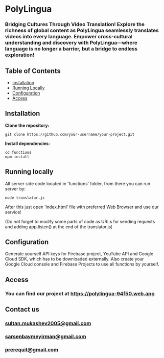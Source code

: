 # PolyLingua
### Bridging Cultures Through Video Translation! Explore the richness of global content as PolyLingua seamlessly translates videos into every language. Empower cross-cultural understanding and discovery with PolyLingua—where language is no longer a barrier, but a bridge to endless exploration!

## Table of Contents
- [Installation](#installation)
- [Running Locally](#running-locally)
- [Configuration](#configuration)
- [Access](#access)
## Installation
**Clone the repository:**

```
git clone https://github.com/your-username/your-project.git
```
**Install dependencies:**

```
cd functions
npm install
```
## Running locally

All server side code located in 'functions' folder, from there you can run server by:

```
node translator.js
```
After this just open 'index.html' file with preferred Web Browser and use our service!

(Do not forget to modify some parts of code as URLs for sending requests and adding app.listen() at the end of the translator.js)

## Configuration
Generate yourself API keys for Firebase project, YouTube API and Google Cloud SDK, which has to be downloaded externally. Also create your Google Cloud console and Firebase Projects to use all functions by yourself.   

## Access
### You can find our project at https://polylingua-94f50.web.app

## Contact us
### sultan.mukashev2005@gmail.com
### sarsenbaymeyirman@gmail.com
### prerequit@gmail.com
